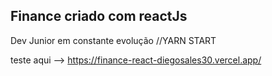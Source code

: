 
## Finance criado com reactJs 
Dev Junior em constante evolução
//YARN START


teste aqui --> https://finance-react-diegosales30.vercel.app/



